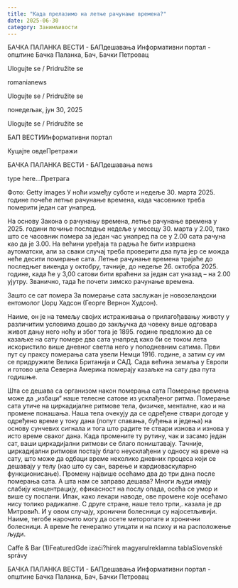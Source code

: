 ```yaml
---
title: "Када прелазимо на летње рачунање времена?"
date: 2025-06-30
category: Занимљивости
---
```


БАЧКА ПАЛАНКА ВЕСТИ - БАПдешавања Информативни портал - општине Бачка Паланка, Бач, Бачки Петровац

Ulogujte se / Pridružite se

romanianews

Ulogujte se / Pridružite se

понедељак, јун 30, 2025

Ulogujte se / Pridružite se

БАП ВЕСТИИнформативни портал

Куцајте овдеПретражи

БАЧКА ПАЛАНКА ВЕСТИ - БАПдешавања news

type here...Претрага

Фото: Getty images
            У ноћи између суботе и недеље 30. марта 2025. године почеће летње рачунање времена, када часовнике треба померити један сат унапред.

На основу Закона о рачунању времена, летње рачунање времена у 2025. години почиње последње недеље у месецу 30. марта у 2.00, тако што се часовник помера за један час унапред па се у 2.00 сата рачуна као да је 3.00.
На већини уређаја та радња ће бити извршена аутоматски, али за сваки случај треба проверити два пута јер се можда неће десити померање сата.
Летње рачунање времена трајаће до последњег викенда у октобру, тачније, до недеље 26. октобра 2025. године, када ће у 3,00 сатови бити враћени за један сат уназад – на 2.00 ујутру. Званично, тада ће почети зимско рачунање времена.


Зашто се сат помера
За померање сата заслужан је новозеландски ентомолог Џорџ Хадсон (Георге Вернон Худсон).


Наиме, он је на темељу својих истраживања о прилагођавању животу у различитим условима дошао до закључка да човеку више одговара живот дању него ноћу и због тога је 1895. године предложио да се казаљке на сату помере два сата унапред како би се током лета искористило више дневног светла него у поподневним сатима.
Први пут су праксу померања сата увели Немци 1916. године, а затим су им се придружиле Велика Британија и САД. Сада већина земаља у Европи и готово цела Северна Америка померају казаљке на сату два пута годишње.



Шта се дешава са организом након померања сата
Померање времена може да „избаци“ наше телесне сатове из усклађеног ритма. Померање сата утиче на циркадијалне ритмове тела, физичке, менталне, као и на промене понашања. Наша тела очекују да се одређене ствари догоде у одређено време у току дана (попут спавања, буђења и једења) на основу сунчевих сигнала и тога што радите те ствари изнова и изнова у исто време сваког дана.
Када промените ту рутину, чак и засамо један сат, ваши циркадијални ритмови се благо поништавају. Тачније, циркадијални ритмови постају благо неусклађени у односу на време на сату, што може да одбаци време неколико дневних процеса који се дешавају у телу (као што су сан, варење и кардиоваскуларно функционисање).
Промену највише осећамо два до три дана после померања сата. А шта нам се заправо дешава?
Многи људи имају слабију концентрацију, ефикасност на послу опада, осећа се умор и више су поспани. Ипак, како лекари наводе, ове промене које осећамо нису толико радикалне. С друге стране, наше тело трпи,. казала је др Митровић. И у овом случају, хронични болесници су најосетљивији. Наиме, тегобе нарочито могу да осете меторопате и хронични болесници. А време ће генерално утицати и на психу и на расположење људи.

Caffe & Bar (1)FeaturedGde izaći?hírek magyarulreklamna tablaSlovenské správy

БАЧКА ПАЛАНКА ВЕСТИ - БАПдешавања Информативни портал - општине Бачка Паланка, Бач, Бачки Петровац
